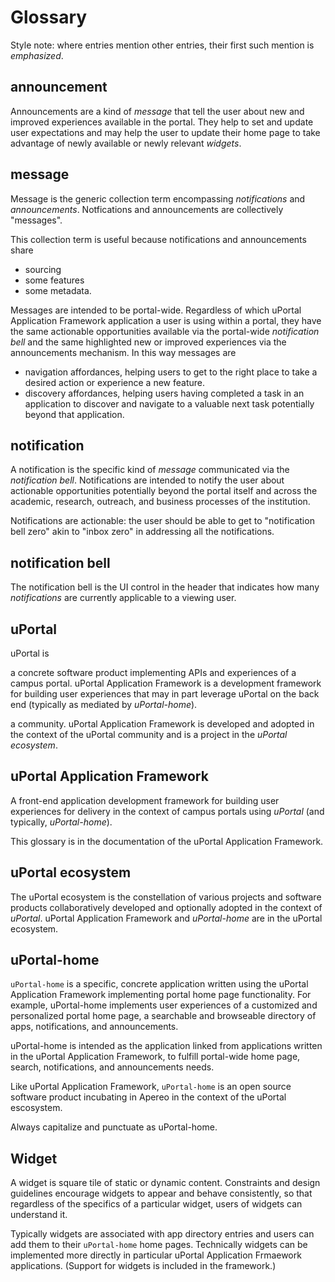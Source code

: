 # Glossary

Style note: where entries mention other entries, their first such mention is
*emphasized*.

## announcement

Announcements are a kind of *message* that tell the user about new and improved
experiences available in the portal. They help to set and update user
expectations and may help the user to update their home page to take advantage
of newly available or newly relevant *widgets*.

## message

Message is the generic collection term encompassing *notifications* and
*announcements*. Notfications and announcements are collectively "messages".

This collection term is useful because notifications and announcements share

* sourcing
* some features
* some metadata.

Messages are intended to be portal-wide. Regardless of which uPortal
Application Framework application a user is using within a portal, they have the
same actionable opportunities available via the portal-wide *notification bell*
and the same highlighted new or improved experiences via the announcements
mechanism. In this way messages are

* navigation affordances, helping users to get to the right place to take a
  desired action or experience a new feature.
* discovery affordances, helping users having completed a task in an application
  to discover and navigate to a valuable next task potentially beyond that
  application.

## notification

A notification is the specific kind of *message* communicated via the
*notification bell*. Notifications are intended to notify the user about
actionable opportunities potentially beyond the portal itself and across the
academic, research, outreach, and business processes of the institution.

Notifications are actionable: the user should be able to get to "notification
bell zero" akin to "inbox zero" in addressing all the notifications.

## notification bell

The notification bell is the UI control in the header that indicates how many
*notifications* are currently applicable to a viewing user.

## uPortal

uPortal is

a concrete software product implementing APIs and experiences of a campus
portal. uPortal Application Framework is a development framework for building
user experiences that may in part leverage uPortal on the back end (typically
as mediated by *uPortal-home*).

a community. uPortal Application Framework is developed and adopted in the
context of the uPortal community and is a project in the *uPortal ecosystem*.

## uPortal Application Framework

A front-end application development framework for building user experiences for
delivery in the context of campus portals using *uPortal* (and typically,
*uPortal-home*).

This glossary is in the documentation of the uPortal Application Framework.

## uPortal ecosystem

The uPortal ecosystem is the constellation of various projects and software
products collaboratively developed and optionally adopted in the context of
*uPortal*. uPortal Application Framework and *uPortal-home* are in the uPortal
ecosystem.

## uPortal-home

`uPortal-home` is a specific, concrete application written using the uPortal
Application Framework implementing portal home page functionality.
For example, uPortal-home implements user experiences of a customized and
personalized portal home page, a searchable and browseable directory of apps,
notifications, and announcements.

uPortal-home is intended as the application linked from applications written in
the uPortal Application Framework, to fulfill portal-wide home page, search,
notifications, and announcements needs.

Like uPortal Application Framework, `uPortal-home` is an open source software
product incubating in Apereo in the context of the uPortal escosystem.

Always capitalize and punctuate as uPortal-home.

## Widget

A widget is square tile of static or dynamic content. Constraints and design
guidelines encourage widgets to appear and behave consistently, so that
regardless of the specifics of a particular widget, users of widgets can
understand it.

Typically widgets are associated with app directory entries and users can add
them to their `uPortal-home` home pages. Technically widgets can be implemented
more directly in particular uPortal Application Frmaework applications. (Support
for widgets is included in the framework.)
